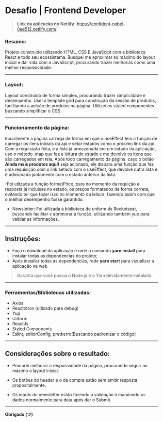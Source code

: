# Desafio | Frontend Developer

> **Link da aplicação no Netlify:** https://confident-nobel-0ee512.netlify.com/.

### Resumo:

Projeto construido utilizando HTML, CSS E JavaScipt com a biblioteca React e todo seu ecossistema. Busquei me aproximar ao máximo do layout inicial e dar vida com o JavaScript, procurando trazer melhorias como uma melhor responsividade.

---

### Layout:

Layout construido de forma simples, procurando trazer simplicidade e desempenho. Usei o template grid para construção da sessão de produtos, facilitando a adição de produtos na página. Utilizei os styled componentes buscando simplificar o CSS.

---

### Funcionamento da página:

Inicialmente a página carrega de forma em que o useEffect tem a função de carregar os itens iniciais da api e setar estados como o próximo link da api. Com a requisição feita, e a lista já armazenada em um estado da aplicação, uso o método .map que faz a leitura do estado e me devolve os itens que são carregados em tela. Após todo carregamento da página, caso o botão **Ainda mais produtos aqui!** seja acionado, ele dispara uma função que faz uma requisição com o link setado com o useEffect, que devolve outra lista e é adicionada juntamente com o estado anterior da lista.

-Foi utlizada a função formatPrice, para no momento da requição a resposta já incluisse no estado, os preços formatados de forma correta, evitando ter que fazer isso no momento da leitura, fazendo assim com que o melhor desempenho fosse garantido.

- Newsletter: Foi utilizada a biblioteca de unform da Rocketseat, buscando facilitar e aprimorar a função, utilizando também yup para validar as informações.

---

## Instruções:

- Faça o download da aplicação e rode o comando **yarn install** para instalar todas as dependencias do projeto;
- Após installar todas as dependencias, rode **yarn start** para vizualizar a aplicação na web

> Garanta que você possui o Node.js e o Yarn devidamente instalado.

---

### Ferramentas/Bibliotecas utilizadas:

- Axios
- Reactotron (utlizado para debug)
- Yup
- Unform
- ReactJs
- Styled Components
- Eslint, editorConfig, prettierrc(Buscando padronizar o código)

---

## Considerações sobre o resultado:

- Procurei melhorar a resposividade da página, procurando seguir ao máximo o layout inicial.

- Os botões do header e o da compra estão sem emitir resposta propositalmente.

- Os inputs do newsletter estão fazendo a validação e mandando os dados normalmente para data após dar o Submit.

---

**Obrigado (ツ)**
